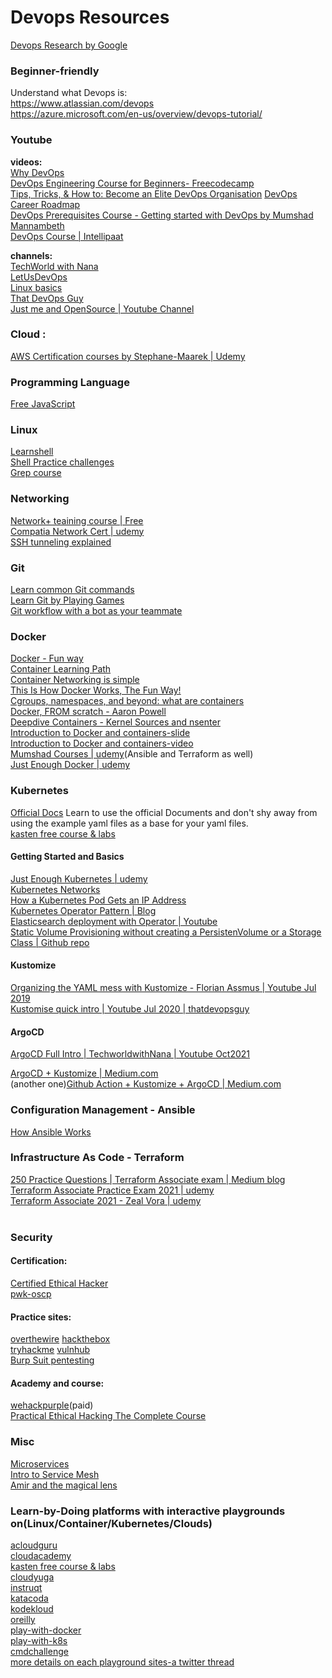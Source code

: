 # Devops Resources
[Devops Research by Google](https://www.devops-research.com/research.html)<br>

### Beginner-friendly
Understand what Devops is:<br>
https://www.atlassian.com/devops<br>
https://azure.microsoft.com/en-us/overview/devops-tutorial/<br>

### Youtube
**videos:**<br>
[Why DevOps](https://www.youtube.com/watch?v=cWpPmO6l064)<br>
[DevOps Engineering Course for Beginners- Freecodecamp](https://www.youtube.com/watch?v=j5Zsa_eOXeY&list=TLPQMTUxMDIwMjFwqdu_Z72qFw&index=12)<br>
[Tips, Tricks, & How to: Become an Elite DevOps Organisation](https://www.youtube.com/watch?v=y0M9Z_zSmPo)
[DevOps Career Roadmap](https://www.youtube.com/watch?v=KrVezx3E8OQ)<br>
[DevOps Prerequisites Course - Getting started with DevOps by Mumshad Mannambeth](https://www.youtube.com/watch?v=Wvf0mBNGjXY)<br>
[DevOps Course | Intellipaat](https://www.youtube.com/watch?v=YzwD02ImKY4)<br>


**channels:**<br>
[TechWorld with Nana](https://www.youtube.com/channel/UCdngmbVKX1Tgre699-XLlUA)<br>
[LetUsDevOps](https://www.youtube.com/user/wtfcricketmoments)<br>
[Linux basics](https://www.youtube.com/playlist?list=PLtK75qxsQaMLZSo7KL-PmiRarU7hrpnwK)<br>
[That DevOps Guy](https://www.youtube.com/user/Kamakazihoer)<br>
[Just me and OpenSource | Youtube Channel](https://www.youtube.com/channel/UC6VkhPuCCwR_kG0GExjoozg)<br>

### Cloud :
[AWS Certification courses by Stephane-Maarek | Udemy](https://www.udemy.com/user/stephane-maarek/)<br>

### Programming Language
[Free JavaScript](https://education.launchcode.org/intro-to-professional-web-dev/index-full.html)<br>

### Linux
[Learnshell](https://www.learnshell.org/)<br>
[Shell Practice challenges](https://cmdchallenge.com/)<br>
[Grep course](https://egghead.io/lessons/tools-search-the-contents-of-files-using-grep)<br>

### Networking
[Network+ teaining course | Free](https://www.professormesser.com/network-plus/n10-007/n10-007-training-course/)<br>
[Compatia Network Cert | udemy](https://www.udemy.com/course/comptia-network-cert-n10-007-the-total-course/)<br>
[SSH tunneling explained](https://goteleport.com/blog/ssh-tunneling-explained/)<br>

### Git
[Learn common Git commands](https://www.theodinproject.com/paths/foundations/courses/foundations/lessons/git-basics)<br>
[Learn Git by Playing Games](https://ohmygit.org/)<br>
[Git workflow with a bot as your teammate](https://profy.dev/project/github-minesweeper)<br>

### Docker
[Docker - Fun way](https://www.youtube.com/watch?v=-NzfOhSAZpA)<br>
[Container Learning Path](https://iximiuz.com/en/posts/container-learning-path/)<br>
[Container Networking is simple](https://iximiuz.com/en/posts/container-networking-is-simple/)<br>
[This Is How Docker Works, The Fun Way!](https://www.youtube.com/watch?v=-NzfOhSAZpA)<br>
[Cgroups, namespaces, and beyond: what are containers](https://www.youtube.com/watch?v=sK5i-N34im8&t=1707s)<br>
[Docker, FROM scratch - Aaron Powell](https://www.youtube.com/watch?v=i7yoXqlg48M)<br>
[Deepdive Containers - Kernel Sources and nsenter](https://www.youtube.com/watch?v=sHp0Q3rvamk)<br>
[Introduction to Docker and containers-slide](https://us.pycon.org/2016/site_media/media/tutorial_handouts/DockerSlides.pdf)<br>
[Introduction to Docker and containers-video](https://www.youtube.com/watch?v=ZVaRK10HBjo)<br>
[Mumshad Courses | udemy](https://www.udemy.com/user/mumshad-mannambeth/)(Ansible and Terraform as well)<br>
[Just Enough Docker | udemy](https://www.udemy.com/course/just-enough-docker/)<br>

### Kubernetes
[Official Docs](https://kubernetes.io/docs/home/)
Learn to use the official Documents and don't shy away from using the example yaml files as a base for your yaml files.<br>
[kasten free course & labs](https://learning.kasten.io/)<br>


#### Getting Started and Basics
[Just Enough Kubernetes | udemy](https://www.udemy.com/course/just-enough-kubernetes/)<br>
[Kubernetes Networks](https://speakerdeck.com/thockin/kubernetes-and-networks-why-is-this-so-dang-hard)<br>
[How a Kubernetes Pod Gets an IP Address](https://ronaknathani.com/blog/2020/08/how-a-kubernetes-pod-gets-an-ip-address/)<br>
[Kubernetes Operator Pattern | Blog](https://iximiuz.com/en/posts/kubernetes-operator-pattern/)<br>
[Elasticsearch deployment with Operator | Youtube](https://www.youtube.com/watch?v=Wf6E3vkvEFM)<br>
[Static Volume Provisioning without creating a PersistenVolume or a Storage Class | Github repo](https://github.com/kubernetes-sigs/sig-storage-local-static-provisioner)<br>

#### Kustomize
[Organizing the YAML mess with Kustomize - Florian Assmus | Youtube Jul 2019](https://www.youtube.com/watch?v=1fCAwFGX38U)<br>
[Kustomise quick intro | Youtube Jul 2020 | thatdevopsguy](https://youtu.be/5gsHYdiD6v8?list=TLPQMDgxMjIwMjGwUeNc8miL5A)<br>

#### ArgoCD
[ArgoCD Full Intro | TechworldwithNana | Youtube Oct2021](https://www.youtube.com/watch?v=MeU5_k9ssrs)<br>

[ArgoCD + Kustomize | Medium.com](https://faun.pub/how-to-build-a-gitops-workflow-with-argocd-kustomize-and-github-actions-f919e7443295)<br>
(another one)[Github Action + Kustomize + ArgoCD | Medium.com ](https://hassen-fliss-13030.medium.com/github-action-kustomize-argocd-94e5abfcf6bd)<br>

### Configuration Management - Ansible
[How Ansible Works](https://www.ansible.com/overview/how-ansible-works)<br>

### Infrastructure As Code - Terraform
[250 Practice Questions | Terraform Associate exam | Medium blog](https://medium.com/bb-tutorials-and-thoughts/250-practice-questions-for-terraform-associate-certification-7a3ccebe6a1a)<br>
[Terraform Associate Practice Exam 2021 | udemy](https://www.udemy.com/course/terraform-associate-practice-exam/)<br>
[Terraform Associate 2021 - Zeal Vora | udemy](https://www.udemy.com/course/terraform-beginner-to-advanced/)<br>
[]()<br>

### Security
#### Certification:
[Certified Ethical Hacker](https://www.eccouncil.org/programs/certified-ethical-hacker-ceh/)<br>
[pwk-oscp](https://www.offensive-security.com/pwk-oscp/)<br>
#### Practice sites:
[overthewire](https://overthewire.org/wargames/)
[hackthebox](https://www.hackthebox.eu/)<br>
[tryhackme](https://tryhackme.com/)
[vulnhub](https://www.vulnhub.com/)<br>
[Burp Suit pentesting](https://portswigger.net/web-security/getting-started)<br>
#### Academy and course:
[wehackpurple](https://wehackpurple.com/)(paid)<br>
[Practical Ethical Hacking The Complete Course](https://academy.tcm-sec.com/p/practical-ethical-hacking-the-complete-course)<br>

### Misc
[Microservices](https://microservices.io/)<br>
[Intro to Service Mesh](https://youtu.be/x6eoga-64jk)<br>
[Amir and the magical lens](https://www.splunk.com/en_us/resources/amir-and-the-magical-lens.html)<br>

### Learn-by-Doing platforms with interactive playgrounds on(Linux/Container/Kubernetes/Clouds)
[acloudguru](acloudguru.com)<br>
[cloudacademy](cloudacademy.com)<br>
[kasten free course & labs](https://learning.kasten.io/)<br>
[cloudyuga](cloudyuga.guru)<br>
[instruqt](instruqt.com)<br>
[katacoda](katacoda.com)<br>
[kodekloud](kodekloud.com)<br>
[oreilly](learning.oreilly.com)<br>
[play-with-docker](play-with-docker.com)<br>
[play-with-k8s](play-with-k8s.com)<br>
[cmdchallenge](https://cmdchallenge.com/)<br>
[more details on each playground sites-a twitter thread](https://twitter.com/iximiuz/status/1444666525940649990)
